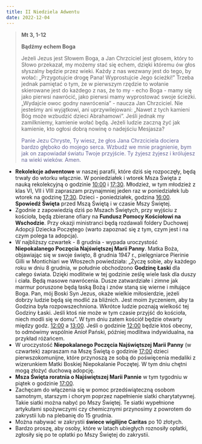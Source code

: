 ```yaml
---
title: II Niedziela Adwentu
date: 2022-12-04
---
```


> **Mt 3, 1-12**
>
> **Bądźmy echem Boga**
>
> Jeżeli Jezus jest Słowem Boga, a Jan Chrzciciel jest głosem, który to Słowo przekazał, my możemy stać się echem, dzięki któremu ów głos słyszalny będzie przez wieki. Każdy z nas wezwany jest do tego, by wołać: „Przygotujcie drogę Pana! Wyprostujcie Jego ścieżki!” Trzeba jednak pamiętać o tym, że w pierwszym rzędzie to wołanie skierowane jest do każdego z nas, że to my - echo Boga - mamy się jako pierwsi nawrócić, jako pierwsi mamy wyprostować swoje ścieżki. „Wydajcie owoc godny nawrócenia” - naucza Jan Chrzciciel. Nie jesteśmy ani wyjątkowi, ani uprzywilejowani: „Nawet z tych kamieni Bóg może wzbudzić dzieci Abrahamowi”. Jeśli jednak my zamilkniemy, kamienie wołać będą. Jeżeli ludzie zaczną żyć jak kamienie, kto ogłosi dobrą nowinę o nadejściu Mesjasza?
>
> <span style="color: #666699;"> Panie Jezu Chryste, Ty wiesz, że głos Jana Chrzciciela dociera bardzo głęboko do mojego serca. Wzbudź we mnie pragnienie, bym jak on zapowiadał światu Twoje przyjście. Ty żyjesz żyjesz i królujesz na wieki wieków. Amen.
> &nbsp;

- **Rekolekcje adwentowe** w naszej parafii, które dziś się rozpoczęły, będą trwały do wtorku włącznie. W poniedziałek i wtorek Msza Święta z nauką rekolekcyjną o godzinie <u>10:00</u> i <u>17:30</u>. Młodzież, w tym młodzież z klas VI, VII i VIII zapraszam przynajmniej jeden raz w poniedziałek lub wtorek na godzinę <u>17:30</u>. Dzieci - poniedziałek, godzina <u>16:00</u>. **Spowiedź Święta** przed Mszą Świętą i w czasie Mszy Świętej.
- Zgodnie z zapowiedzią dziś po Mszach Świętych, przy wyjściu z kościoła, będą zbierane ofiary na **Fundusz Pomocy Kościołowi na Wschodzie**. Przy okazji ministranci będą rozdawali foldery Duchowej Adopcji Dziecka Poczętego (warto zapoznać się z tym, czym jest i na czym polega ta adopcja).
- W najbliższy czwartek - 8 grudnia - wypada uroczystość **Niepokalanego Poczęcia Najświętszej Marii Panny**. Matka Boża, objawiając się w swoje święto, 8 grudnia 1947 r., pielęgniarce Pierinie Gilli w Montichiari we Włoszech powiedziała: „Życzę sobie, aby każdego roku w dniu 8 grudnia, w południe obchodzono **Godzinę Łaski** dla całego świata. Dzięki modlitwie w tej godzinie ześlę wiele łask dla duszy i ciała. Będą masowe nawrócenia. Dusze zatwardziałe i zimne jak marmur poruszone będą łaską Bożą i znów staną się wierne i miłujące Boga. Pan, mój Boski Syn Jezus, okaże wielkie miłosierdzie, jeżeli dobrzy ludzie będą się modlić za bliźnich. Jest moim życzeniem, aby ta Godzina była rozpowszechniona. Wkrótce ludzie poznają wielkość tej Godziny Łaski. Jeśli ktoś nie może w tym czasie przyjść do kościoła, niech modli się w domu”. W tym dniu zatem kościół będzie otwarty między godz. <u>12:00</u> a <u>13:00</u>. Jeśli o godzinie <u>12:00</u> będzie ktoś obecny, to odmówimy wspólnie Anioł Pański, później modlitwa indywidualna, na przykład różańcem.
- W uroczystość **Niepokalanego Poczęcia Najświętszej Marii Panny** (w czwartek) zapraszam na Mszę Świętą o godzinie <u>17:00</u> dzieci pierwszokomunijne, które przynoszą ze sobą do poświęcenia medaliki z wizerunkiem Matki Boskiej Niepokalanie Poczętej. W tym dniu chętni mogą złożyć duchową adopcję.
- **Msza Święta roratnia o Najświętszej Marii Pannie** w tym tygodniu w piątek o godzinie <u>17:00</u>.
- Zachęcam do włączenia się w pomoc przedświąteczną osobom samotnym, starszym i chorym poprzez napełnienie siatki charytatywnej. Takie siatki można nabyć po Mszy Świętej. Te siatki wypełnione artykułami spożywczymi czy chemicznymi przynosimy z powrotem do zakrystii lub na plebanię do 15 grudnia.
- Można nabywać w zakrystii **świece wigilijne Caritas** po 10 złotych.
- Bardzo proszę, aby osoby, które w latach ubiegłych roznosiły opłatki, zgłosiły się po te opłatki po Mszy Świętej do zakrystii.
